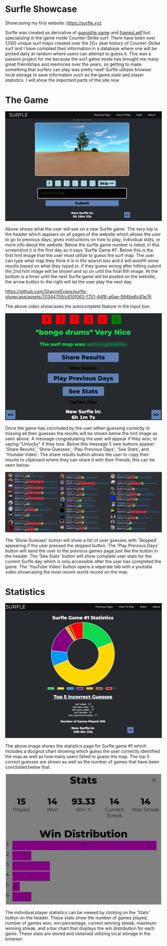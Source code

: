 # Surfle Showcase
Showcasing my first website: https://surfle.xyz

Surfle was created as derivative of [guessthe.game](guessthe.game) and [framed.wtf](framed.wtf) but specializing in the game mode Counter-Strike surf. There have been over 1,000 unique surf maps created over the 20+ year history of Counter-Strike surf and I have compiled their information in a database where one will be picked daily at random where users can attempt to guess it. This was a passion project for me because the surf game mode has brought me many great friendships and memories over the years, so getting to make something that surfers can play was pretty neat! Surfle utilizes browser local storage to save information such as the game state and player statistics. I will show the important parts of the site now

# The Game
<p align="center">
  <img src="https://github.com/ShayneEvans/surfle-showcase/blob/main/screenshots/surfle-game.PNG?raw=true" alt="Surfle Game"/>
</p>



Above shows what the user will see on a new Surfle game. The very top is the header which appears on all pages of the website which allows the user to go to previous days, gives instructions on how to play, individual stats, or more info about the website. Below the surfle game number is listed, in this screenshot it is the first day so it says 'Surfle Game #1'. Below this is the first hint image that the user must utilize to guess the surf map. The user can type what map they think it is in the search box and it will autofill some results based on what they typed in. if they guess wrong after hitting submit the 2nd hint image will be shown and so on until the final 6th image. At the bottom is a timer until the next Surfle game will be posted on the website, the arrow button to the right will let the user play the next day.

https://github.com/ShayneEvans/surfle-showcase/assets/70344759/c610f063-f751-4df8-a6ae-994be6c81e76

The above video showcases the autocomplete feature in the input box.

<p align="center">
  <img src="https://github.com/ShayneEvans/surfle-showcase/blob/main/screenshots/end-game.png?raw=true" alt="Surfle End Game"/>
</p>

Once the game has concluded by the user either guessing correctly or missing all their guesses the results will be shown below the hint image as seen above. A message congratulating the user will appear if they won, or saying "Unlucky" if they lose. Below this message 5 new buttons appear: 'Share Results', 'Show Guesses', 'Play Previous Days', 'See Stats', and 'Youtube Video'. The share results button allows the user to copy their results to clipboard where they can share it with their friends, this can be seen below:

<p align="center">
  <img src="https://github.com/ShayneEvans/surfle-showcase/blob/main/screenshots/surfle-share.png?raw=true" alt="Share Results"/>
</p>

The 'Show Guesses' button will show a list of user guesses with 'Skipped' appearing if the user pressed the skipped button. The 'Play Previous Days' button will send the user to the previous games page just like the button in the header. The 'See Stats' button will show complete user stats for the current Surfle day which is only accessible after the user has completed the game. The 'YouTube Video' button opens a seperate tab with a youtube video showcasing the most recent world record on the map.

# Statistics
<p align="center">
  <img src="https://github.com/ShayneEvans/surfle-showcase/blob/main/screenshots/daily-stats.PNG?raw=true" alt="Surfle Daily Stats"/>
</p>

The above image shows the statistics page for Surfle game #1 which includes a dougnut chart showing which guess the user correctly identified the map as well as how many users failed to guess the map. The top 5 correct guesses are shown as well as the number of games that have been concluded below that.

<p align="center">
  <img src="https://github.com/ShayneEvans/surfle-showcase/blob/main/screenshots/player-stats.png?raw=true" alt="Surfle User Stats"/>
</p>

The individual player statistics can be viewed by clicking on the 'Stats' button on the header. These stats show the number of games played, number of games won, win percentage, current winning streak, maximum winning streak, and a bar chart that displays the win distribution for each game. These stats are stored and obtained utilizing local storage in the browser.
